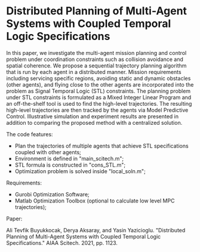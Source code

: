 # Distributed Planning of Multi-Agent Systems with Coupled Temporal Logic Specifications

In this paper, we investigate the multi-agent mission planning and control problem under
coordination constraints such as collision avoidance and spatial coherence. We propose a
sequential trajectory planning algorithm that is run by each agent in a distributed manner.
Mission requirements including servicing specific regions, avoiding static and dynamic obstacles
(other agents), and flying close to the other agents are incorporated into the problem as
Signal Temporal Logic (STL) constraints. The planning problem under STL constraints is
formulated as a Mixed Integer Linear Program and an off-the-shelf tool is used to find the
high-level trajectories. The resulting high-level trajectories are then tracked by the agents
via Model Predictive Control. Illustrative simulation and experiment results are presented in
addition to comparing the proposed method with a centralized solution.

The code features:
<ul type="square">
<!-- li><code>todo</code> </li -->
    <li>Plan the trajectories of multiple agents that achieve STL specifications coupled with other agents;</li>
    <li>Environment is defined in "main_scitech.m";</li>
    <li>STL formula is constructed in "cons_STL.m";</li>
    <li>Optimization problem is solved inside "local_soln.m";</li>
</ul>

Requirements:
<ul type="square">
<!-- li><code>todo</code> </li -->
    <li>Gurobi Optimization Software;</li>
    <li>Matlab Optimization Toolbox (optional to calculate low level MPC trajectories);</li>
</ul>

Paper:

Ali Tevfik Buyukkocak, Derya Aksaray, and Yasin Yazicioglu. "Distributed Planning of Multi-Agent Systems with Coupled Temporal Logic Specifications." AIAA Scitech. 2021, pp. 1123.

